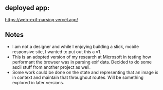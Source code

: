 ## deployed app: 
https://web-exif-parsing.vercel.app/

## Notes
- I am not a designer and while I enjoying building a slick, mobile responsive site, I wanted to put out this a v1. 
- This is an adopted version of my research at Microsoft in testing how performant the browser was in parsing exif data. Decided to do some ascii stuff from another project as well.
- Some work could be done on the state and representing that an image is in context and maintain that throughout routes. Will be something explored in later versions.
